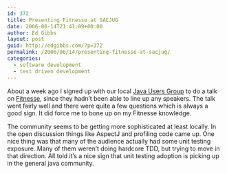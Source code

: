 ```yaml
---
id: 372
title: Presenting Fitnesse at SACJUG
date: 2006-06-14T21:41:09+00:00
author: Ed Gibbs
layout: post
guid: http://edgibbs.com/?p=372
permalink: /2006/06/14/presenting-fitnesse-at-sacjug/
categories:
  - software development
  - test driven development
---
```

About a week ago I signed up with our local [Java Users Group](http://www.sacjug.org/) to do a talk on [Fitnesse](http://www.fitnesse.org/), since they hadn&#8217;t been able to line up any speakers. The talk went fairly well and there were quite a few questions which is always a good sign. It did force me to bone up on my Fitnesse knowledge.

The community seems to be getting more sophisticated at least locally. In the open discussion things like AspectJ and profiling code came up. One nice thing was that many of the audience actually had some unit testing exposure. Many of them weren&#8217;t doing hardcore TDD, but trying to move in that direction. All told it&#8217;s a nice sign that unit testing adoption is picking up in the general java community.